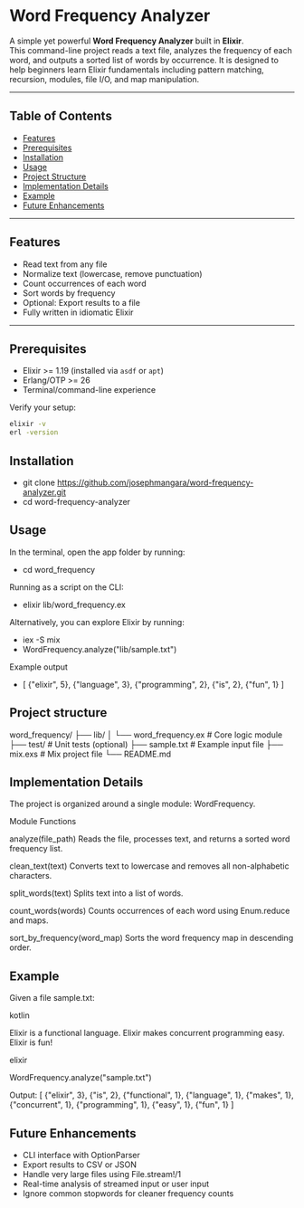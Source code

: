 # Word Frequency Analyzer

A simple yet powerful **Word Frequency Analyzer** built in **Elixir**.  
This command-line project reads a text file, analyzes the frequency of each word, and outputs a sorted list of words by occurrence. It is designed to help beginners learn Elixir fundamentals including pattern matching, recursion, modules, file I/O, and map manipulation.

---

## Table of Contents

- [Features](#features)  
- [Prerequisites](#prerequisites)  
- [Installation](#installation)  
- [Usage](#usage)  
- [Project Structure](#project-structure)  
- [Implementation Details](#implementation-details)  
- [Example](#example)  
- [Future Enhancements](#future-enhancements)  

---

## Features

- Read text from any file  
- Normalize text (lowercase, remove punctuation)  
- Count occurrences of each word  
- Sort words by frequency  
- Optional: Export results to a file  
- Fully written in idiomatic Elixir

---

## Prerequisites

- Elixir >= 1.19 (installed via `asdf` or `apt`)  
- Erlang/OTP >= 26  
- Terminal/command-line experience  

Verify your setup:

```bash
elixir -v
erl -version
```
## Installation 

- git clone https://github.com/josephmangara/word-frequency-analyzer.git
- cd word-frequency-analyzer

## Usage 
In the terminal, open the app folder by running: 
- cd word_frequency

Running as a script on the CLI:
- elixir lib/word_frequency.ex 

Alternatively, you can explore Elixir by running: 
- iex -S mix
- WordFrequency.analyze("lib/sample.txt")

Example output 
- [
  {"elixir", 5},
  {"language", 3},
  {"programming", 2},
  {"is", 2},
  {"fun", 1}
]

## Project structure

word_frequency/
├── lib/
│   └── word_frequency.ex   # Core logic module
├── test/                   # Unit tests (optional)
├── sample.txt              # Example input file
├── mix.exs                 # Mix project file
└── README.md

## Implementation Details

The project is organized around a single module: WordFrequency.

Module Functions

analyze(file_path)
Reads the file, processes text, and returns a sorted word frequency list.

clean_text(text)
Converts text to lowercase and removes all non-alphabetic characters.

split_words(text)
Splits text into a list of words.

count_words(words)
Counts occurrences of each word using Enum.reduce and maps.

sort_by_frequency(word_map)
Sorts the word frequency map in descending order.

## Example

Given a file sample.txt:

kotlin

Elixir is a functional language.
Elixir makes concurrent programming easy.
Elixir is fun!

elixir

WordFrequency.analyze("sample.txt")

Output:
[
  {"elixir", 3},
  {"is", 2},
  {"functional", 1},
  {"language", 1},
  {"makes", 1},
  {"concurrent", 1},
  {"programming", 1},
  {"easy", 1},
  {"fun", 1}
]

## Future Enhancements
- CLI interface with OptionParser
- Export results to CSV or JSON
- Handle very large files using File.stream!/1
- Real-time analysis of streamed input or user input
- Ignore common stopwords for cleaner frequency counts
